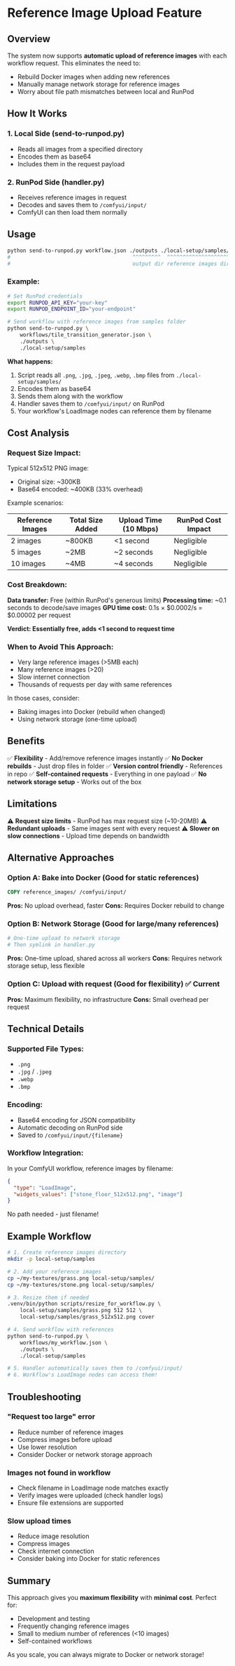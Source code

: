 # Reference Image Upload Feature

## Overview

The system now supports **automatic upload of reference images** with each workflow request. This eliminates the need to:
- Rebuild Docker images when adding new references
- Manually manage network storage for reference images
- Worry about file path mismatches between local and RunPod

## How It Works

### **1. Local Side (send-to-runpod.py)**
- Reads all images from a specified directory
- Encodes them as base64
- Includes them in the request payload

### **2. RunPod Side (handler.py)**
- Receives reference images in request
- Decodes and saves them to `/comfyui/input/`
- ComfyUI can then load them normally

## Usage

```bash
python send-to-runpod.py workflow.json ./outputs ./local-setup/samples/
#                                       ^^^^^^^^^  ^^^^^^^^^^^^^^^^^^^^
#                                       output dir reference images dir
```

### **Example:**

```bash
# Set RunPod credentials
export RUNPOD_API_KEY="your-key"
export RUNPOD_ENDPOINT_ID="your-endpoint"

# Send workflow with reference images from samples folder
python send-to-runpod.py \
    workflows/tile_transition_generator.json \
    ./outputs \
    ./local-setup/samples
```

**What happens:**
1. Script reads all `.png`, `.jpg`, `.jpeg`, `.webp`, `.bmp` files from `./local-setup/samples/`
2. Encodes them as base64
3. Sends them along with the workflow
4. Handler saves them to `/comfyui/input/` on RunPod
5. Your workflow's LoadImage nodes can reference them by filename

## Cost Analysis

### **Request Size Impact:**

Typical 512x512 PNG image:
- Original size: ~300KB
- Base64 encoded: ~400KB (33% overhead)

Example scenarios:

| Reference Images | Total Size Added | Upload Time (10 Mbps) | RunPod Cost Impact |
|-----------------|------------------|----------------------|-------------------|
| 2 images        | ~800KB           | <1 second            | Negligible        |
| 5 images        | ~2MB             | ~2 seconds           | Negligible        |
| 10 images       | ~4MB             | ~4 seconds           | Negligible        |

### **Cost Breakdown:**

**Data transfer:** Free (within RunPod's generous limits)
**Processing time:** ~0.1 seconds to decode/save images
**GPU time cost:** 0.1s × $0.0002/s = $0.00002 per request

**Verdict: Essentially free, adds <1 second to request time**

### **When to Avoid This Approach:**

- Very large reference images (>5MB each)
- Many reference images (>20)
- Slow internet connection
- Thousands of requests per day with same references

In those cases, consider:
- Baking images into Docker (rebuild when changed)
- Using network storage (one-time upload)

## Benefits

✅ **Flexibility** - Add/remove reference images instantly
✅ **No Docker rebuilds** - Just drop files in folder
✅ **Version control friendly** - References in repo
✅ **Self-contained requests** - Everything in one payload
✅ **No network storage setup** - Works out of the box

## Limitations

⚠️ **Request size limits** - RunPod has max request size (~10-20MB)
⚠️ **Redundant uploads** - Same images sent with every request
⚠️ **Slower on slow connections** - Upload time depends on bandwidth

## Alternative Approaches

### **Option A: Bake into Docker** (Good for static references)
```dockerfile
COPY reference_images/ /comfyui/input/
```
**Pros:** No upload overhead, faster
**Cons:** Requires Docker rebuild to change

### **Option B: Network Storage** (Good for large/many references)
```bash
# One-time upload to network storage
# Then symlink in handler.py
```
**Pros:** One-time upload, shared across all workers
**Cons:** Requires network storage setup, less flexible

### **Option C: Upload with request** (Good for flexibility) ✅ Current
**Pros:** Maximum flexibility, no infrastructure
**Cons:** Small overhead per request

## Technical Details

### **Supported File Types:**
- `.png`
- `.jpg` / `.jpeg`
- `.webp`
- `.bmp`

### **Encoding:**
- Base64 encoding for JSON compatibility
- Automatic decoding on RunPod side
- Saved to `/comfyui/input/{filename}`

### **Workflow Integration:**
In your ComfyUI workflow, reference images by filename:

```json
{
  "type": "LoadImage",
  "widgets_values": ["stone_floor_512x512.png", "image"]
}
```

No path needed - just filename!

## Example Workflow

```bash
# 1. Create reference images directory
mkdir -p local-setup/samples

# 2. Add your reference images
cp ~/my-textures/grass.png local-setup/samples/
cp ~/my-textures/stone.png local-setup/samples/

# 3. Resize them if needed
.venv/bin/python scripts/resize_for_workflow.py \
    local-setup/samples/grass.png 512 512 \
    local-setup/samples/grass_512x512.png cover

# 4. Send workflow with references
python send-to-runpod.py \
    workflows/my_workflow.json \
    ./outputs \
    ./local-setup/samples

# 5. Handler automatically saves them to /comfyui/input/
# 6. Workflow's LoadImage nodes can access them!
```

## Troubleshooting

### **"Request too large" error**
- Reduce number of reference images
- Compress images before upload
- Use lower resolution
- Consider Docker or network storage approach

### **Images not found in workflow**
- Check filename in LoadImage node matches exactly
- Verify images were uploaded (check handler logs)
- Ensure file extensions are supported

### **Slow upload times**
- Reduce image resolution
- Compress images
- Check internet connection
- Consider baking into Docker for static references

## Summary

This approach gives you **maximum flexibility** with **minimal cost**. Perfect for:
- Development and testing
- Frequently changing reference images
- Small to medium number of references (<10 images)
- Self-contained workflows

As you scale, you can always migrate to Docker or network storage!
